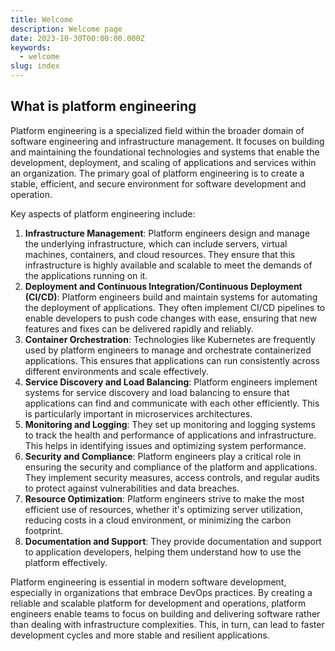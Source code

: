 ```yaml
---
title: Welcome
description: Welcome page
date: 2023-10-30T00:00:00.000Z
keywords:
  - welcome
slug: index
---
```


## What is platform engineering

Platform engineering is a specialized field within the broader domain of software engineering and infrastructure management. It focuses on building and maintaining the foundational technologies and systems that enable the development, deployment, and scaling of applications and services within an organization. The primary goal of platform engineering is to create a stable, efficient, and secure environment for software development and operation.

Key aspects of platform engineering include:

1. **Infrastructure Management**: Platform engineers design and manage the underlying infrastructure, which can include servers, virtual machines, containers, and cloud resources. They ensure that this infrastructure is highly available and scalable to meet the demands of the applications running on it.
2. **Deployment and Continuous Integration/Continuous Deployment (CI/CD)**: Platform engineers build and maintain systems for automating the deployment of applications. They often implement CI/CD pipelines to enable developers to push code changes with ease, ensuring that new features and fixes can be delivered rapidly and reliably.
3. **Container Orchestration**: Technologies like Kubernetes are frequently used by platform engineers to manage and orchestrate containerized applications. This ensures that applications can run consistently across different environments and scale effectively.
4. **Service Discovery and Load Balancing**: Platform engineers implement systems for service discovery and load balancing to ensure that applications can find and communicate with each other efficiently. This is particularly important in microservices architectures.
5. **Monitoring and Logging**: They set up monitoring and logging systems to track the health and performance of applications and infrastructure. This helps in identifying issues and optimizing system performance.
6. **Security and Compliance**: Platform engineers play a critical role in ensuring the security and compliance of the platform and applications. They implement security measures, access controls, and regular audits to protect against vulnerabilities and data breaches.
7. **Resource Optimization**: Platform engineers strive to make the most efficient use of resources, whether it's optimizing server utilization, reducing costs in a cloud environment, or minimizing the carbon footprint.
8. **Documentation and Support**: They provide documentation and support to application developers, helping them understand how to use the platform effectively.

Platform engineering is essential in modern software development, especially in organizations that embrace DevOps practices. By creating a reliable and scalable platform for development and operations, platform engineers enable teams to focus on building and delivering software rather than dealing with infrastructure complexities. This, in turn, can lead to faster development cycles and more stable and resilient applications.